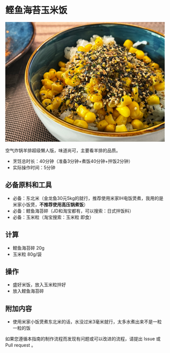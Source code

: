 # 鲣鱼海苔玉米饭

![示例菜成品](./米饭.jpg)

空气炸锅羊排超级懒人版，味道尚可，主要看羊排的品质。

- 烹饪总时长：40分钟（准备3分钟+煮饭40分钟+拌饭2分钟）
- 实际操作时间：5分钟

## 必备原料和工具

- 必备：东北米（金龙鱼30元5kg的就行，推荐使用米家IH电饭煲煮，我用的是米家小饭煲，**不推荐使用高压锅煮饭**）
- 必备：鲣鱼海苔碎（JD和淘宝都有，可以搜索：日式拌饭料）
- 必备：玉米粒（淘宝搜索：玉米粒 即食）

## 计算

- 鲣鱼海苔碎 20g
- 玉米粒 80g/袋

## 操作

- 盛好米饭，放入玉米粒拌好
- 放入鲣鱼海苔碎

## 附加内容

- 使用米家小饭煲煮东北米的话，水没过米3毫米就行，太多水煮出来不是一粒一粒的饭

如果您遵循本指南的制作流程而发现有问题或可以改进的流程，请提出 Issue 或 Pull request 。

